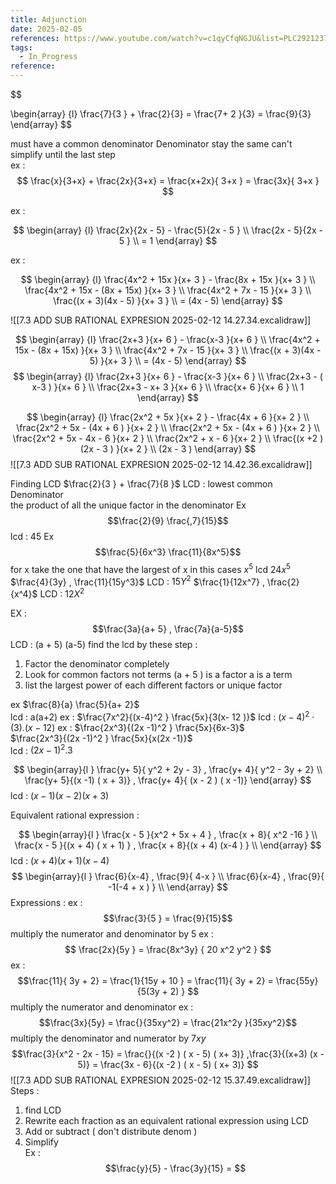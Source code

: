 ```yaml
---
title: Adjunction
date: 2025-02-05
references: https://www.youtube.com/watch?v=c1qyCfqNGJU&list=PLC292123722B1B450&index=13
tags:
  - In_Progress
reference:
---
```

$$

\begin{array} {l}
\frac{7}{3 } +  \frac{2}{3}  =  \frac{7+  2 }{3}   = \frac{9}{3}
\end{array} 
$$


must have a  common denominator 
Denominator stay the same can't simplify until the last step  
ex :  
$$
\frac{x}{3+x} + \frac{2x}{3+x} = \frac{x+2x}{ 3+x }   = \frac{3x}{ 3+x } 
$$

ex :  

$$
\begin{array} {l}
 \frac{2x}{2x - 5}  -  \frac{5}{2x - 5  }  \\
\frac{2x - 5}{2x - 5  }    \\
 = 1  
\end{array} 
$$


ex : 


$$
\begin{array} {l}
 \frac{4x^2 +  15x }{x+ 3 }  -  \frac{8x +  15x }{x+ 3 } \\
 \frac{4x^2 +  15x - (8x +  15x) }{x+ 3 }       \\
 \frac{4x^2 +  7x  - 15  }{x+ 3 }       \\ 
  \frac{(x  + 3)(4x - 5)  }{x+ 3 }       \\  
= (4x - 5)
\end{array} 
$$

![[7.3 ADD SUB  RATIONAL  EXPRESION 2025-02-12 14.27.34.excalidraw]] 

$$
\begin{array} {l}
 \frac{2x+3   }{x+ 6  }  -  \frac{x-3 }{x+ 6 } \\
 \frac{4x^2 +  15x - (8x +  15x) }{x+ 3 }       \\
 \frac{4x^2 +  7x  - 15  }{x+ 3 }       \\ 
  \frac{(x  + 3)(4x - 5)  }{x+ 3 }       \\  
= (4x - 5)
\end{array} 
$$
$$
\begin{array} {l}
 \frac{2x+3   }{x+ 6  }  -  \frac{x-3 }{x+ 6 } \\
 \frac{2x+3   - ( x-3 )  }{x+ 6  }  \\
 \frac{2x+3   -  x+  3   }{x+ 6  }   \\
 \frac{x+   6  }{x+ 6   }  \\
 1 
\end{array} 
$$ 

$$
\begin{array} {l}
 \frac{2x^2  +  5x     }{x+ 2 }  -  \frac{4x +   6  }{x+ 2 } \\
 \frac{2x^2  +  5x - (4x +   6  )     }{x+ 2 } \\
 \frac{2x^2  +  5x - (4x +   6  )     }{x+ 2 } \\  
 \frac{2x^2  +  5x - 4x -  6       }{x+ 2 }  \\
 \frac{2x^2  +  x  -  6       }{x+ 2 }     \\
 \frac{(x +2  ) (2x - 3 )   }{x+ 2 }    \\
 (2x - 3 )  
\end{array} 
$$
![[7.3 ADD SUB  RATIONAL  EXPRESION 2025-02-12 14.42.36.excalidraw]] 


Finding LCD $\frac{2}{3 }    +  \frac{7}{8 }$
LCD : lowest common Denominator  
the product of all the unique factor in the denominator 
Ex  $$\frac{2}{9} \frac{,7}{15}$$
lcd : 45 
Ex  $$\frac{5}{6x^3} \frac{11}{8x^5}$$
for x take the one that have  the largest of x in this cases $x^5$
lcd  $24x^5$
$\frac{4}{3y}   ,  \frac{11}{15y^3}$ LCD  :  $15Y^2$
$\frac{1}{12x^7}   ,  \frac{2}{x^4}$ LCD  :  $12X^2$

EX :  
$$\frac{3a}{a+ 5} ,  \frac{7a}{a-5}$$ 
LCD :  (a + 5) (a-5)
find the lcd by these step : 
1. Factor the denominator completely 
2. Look for common factors  not terms (a +  5  ) is a factor a is a term 
3. list the largest  power of each different factors or  unique factor  

ex     $\frac{8}{a} \frac{5}{a+ 2}$  
lcd :  a(a+2) 
ex : $\frac{7x^2}{(x-4)^2 } \frac{5x}{3(x- 12 )}$ 
lcd :  $(x-4)^2\cdot(3).(x-12)$ 
ex :  $\frac{2x^3}{(2x -1)^2 }  \frac{5x}{6x-3}$  
 $\frac{2x^3}{(2x -1)^2 }  \frac{5x}{x(2x  -1)}$  
 lcd :  $(2x-1)^2 .3$ 


$$
\begin{array}{l }
\frac{y+ 5}{ y^2 + 2y  -  3}  ,
\frac{y+ 4}{ y^2  - 3y + 2}  \\
\frac{y+ 5}{(x -1) ( x + 3)}  ,
\frac{y+ 4}{ (x - 2 ) ( x -1)} 
\end{array}
$$ 
lcd :  $(x-1) ( x-2) (x+ 3)$

Equivalent  rational expression : 

$$
\begin{array}{l }
\frac{x  - 5 }{x^2   +  5x +  4 }  ,
\frac{x +  8}{ x^2 -16 }  \\
\frac{x  - 5 }{(x  + 4) ( x + 1) }  ,
\frac{x +  8}{(x + 4) (x-4 ) }  \\ 
\end{array}
$$
lcd : $( x+4) (x+ 1) (x-4)$  
$$
\begin{array}{l }
\frac{6}{x-4}  ,
\frac{9}{ 4-x  }  \\
\frac{6}{x-4}  ,
\frac{9}{ -1(-4 + x )  }   \\ 
\end{array}
$$
Expressions : 
ex :  $$\frac{3}{5 }  =  \frac{9}{15}$$ multiply the numerator and denominator by 5 
ex :   
$$
\frac{2x}{5y }  =   \frac{8x^3y} {  20 x^2  y^2 }
$$ 
ex :  
$$\frac{11}{ 3y  + 2}  =  \frac{1}{15y + 10 }  = \frac{11}{ 3y  + 2}  =  \frac{55y}{5(3y  + 2) } $$ 
multiply the numerator and denominator 
ex : 
$$\frac{3x}{5y} =  \frac{}{35xy^2}    =  \frac{21x^2y }{35xy^2}$$
multiply the denominator and numerator by  $7xy$ 
$$\frac{3}{x^2 - 2x  - 15} =  \frac{}{(x  -2 ) (  x - 5) ( x+ 3)}      ,\frac{3}{(x+3) (x  - 5)} =  \frac{3x -  6}{(x  -2 ) (  x - 5) ( x+ 3)}   $$
![[7.3 ADD SUB  RATIONAL  EXPRESION 2025-02-12 15.37.49.excalidraw]] 
Steps  : 
 1. find LCD    
 2. Rewrite each fraction as an equivalent  rational expression  using  LCD   
 3. Add or subtract ( don't distribute  denom ) 
 4. Simplify  
Ex :  $$\frac{y}{5}  -  \frac{3y}{15}  =  $$